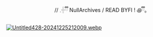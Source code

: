 <p align="center">
//  𓈒𓏶ྀི NullArchives / READ BYFI ! ꩜ྀི｡ 
</p>









[![Untitled428-20241225212009.webp](https://i.postimg.cc/rpKz8LLP/Untitled428-20241225212009.webp)](https://postimg.cc/VSPzRpvq)
